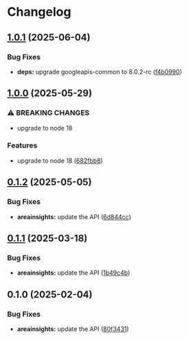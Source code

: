 # Changelog

## [1.0.1](https://github.com/googleapis/google-api-nodejs-client/compare/areainsights-v1.0.0...areainsights-v1.0.1) (2025-06-04)


### Bug Fixes

* **deps:** upgrade googleapis-common to 8.0.2-rc ([f4b0990](https://github.com/googleapis/google-api-nodejs-client/commit/f4b099071040cfbcfe4a2e7d487d45ee93b369e0))

## [1.0.0](https://github.com/googleapis/google-api-nodejs-client/compare/areainsights-v0.1.2...areainsights-v1.0.0) (2025-05-29)


### ⚠ BREAKING CHANGES

* upgrade to node 18

### Features

* upgrade to node 18 ([682fbb8](https://github.com/googleapis/google-api-nodejs-client/commit/682fbb869189ae92b3e9a194d37d0548af0c1f92))

## [0.1.2](https://github.com/googleapis/google-api-nodejs-client/compare/areainsights-v0.1.1...areainsights-v0.1.2) (2025-05-05)


### Bug Fixes

* **areainsights:** update the API ([6d844cc](https://github.com/googleapis/google-api-nodejs-client/commit/6d844ccf958909781549b138921e3bab60c9daba))

## [0.1.1](https://github.com/googleapis/google-api-nodejs-client/compare/areainsights-v0.1.0...areainsights-v0.1.1) (2025-03-18)


### Bug Fixes

* **areainsights:** update the API ([1b49c4b](https://github.com/googleapis/google-api-nodejs-client/commit/1b49c4be1e015fab24e338aa0949cdbe14231b79))

## 0.1.0 (2025-02-04)


### Bug Fixes

* **areainsights:** update the API ([80f3431](https://github.com/googleapis/google-api-nodejs-client/commit/80f3431db3bb6a82c8c601b353dee8934b2bff7e))
